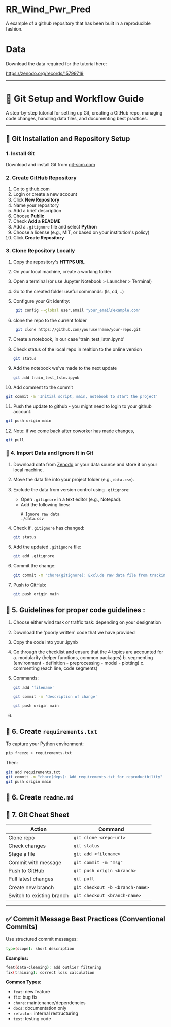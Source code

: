 # RR_Wind_Pwr_Pred
A example of a github repository that has been built in a reproducible fashion.

# Data 
Download the data required for the tutorial here:

https://zenodo.org/records/15799719

---

# 🚀 Git Setup and Workflow Guide

A step-by-step tutorial for setting up Git, creating a GitHub repo, managing code changes, handling data files, and documenting best practices.

---

## 🔧 Git Installation and Repository Setup

### 1. Install Git
Download and install Git from [git-scm.com](https://git-scm.com)

### 2. Create GitHub Repository
1. Go to [github.com](https://github.com)
2. Login or create a new account
3. Click **New Repository**
4. Name your repository
5. Add a brief description
6. Choose **Public**
7. Check **Add a README**
8. Add a `.gitignore` file and select **Python**
9. Choose a license (e.g., MIT, or based on your institution's policy)
10. Click **Create Repository**

### 3. Clone Repository Locally
1. Copy the repository's **HTTPS URL**
2. On your local machine, create a working folder
3. Open a terminal (or use Jupyter Notebook > Launcher > Terminal)
4. Go to the created folder useful commands: (ls, cd, ..)
5. Configure your Git identity:
   ```bash
    git config --global user.email "your_email@example.com"
    ```
    
6. clone the repo to the current folder
   ```bash
    git clone https://github.com/yourusername/your-repo.git
    ```
    
7. Create a notebook, in our case 'train_test_lstm.ipynb'
8. Check status of the local repo in realtion to the online version
   ```bash
   git status
   ```
   
9. Add the notebook we've made to the next update
   ```bash
   git add train_test_lstm.ipynb
   ```

10. Add comment to the commit
   ```bash
   git commit -m 'Initial script, main, notebook to start the project'
   ```

11. Push the update to github - you might need to login to your github account.
   ```bash
   git push origin main
   ```
   
12. Note: if we come back after coworker has made changes, 
   ```bash
   git pull
   ```



### 📂 4. Import Data and Ignore It in Git

1. Download data from [Zenodo](https://zenodo.org/records/15799719) or your data source and store it on your local machine.
2. Move the data file into your project folder (e.g., `data.csv`).
3. Exclude the data from version control using `.gitignore`:
   - Open `.gitignore` in a text editor (e.g., Notepad).
   - Add the following lines:
     ```plaintext
     # Ignore raw data
     ./data.csv
     ```

4. Check if `.gitignore` has changed:
   ```bash
   git status
   ```

5. Add the updated `.gitignore` file:
   ```bash
   git add .gitignore
   ```

6. Commit the change:
   ```bash
   git commit -m "chore(gitignore): Exclude raw data file from tracking"
   ```

7. Push to GitHub:
   ```bash
   git push origin main
   ```

## 🧪 5. Guidelines for proper code guidelines :

1. Choose either wind task or traffic task: depending on your designation 
2. Download the 'poorly written' code that we have provided
3. Copy the code into your .ipynb
4. Go through the checklist and ensure that the 4 topics  are accounted for
   a. modularity (helper functions, common packages)
   b. segmenting (environment - definition - preprocessing - model - plotting)
   c. commenting (each line, code segments)
   
6. Commands:
   ```bash
   git add 'filename'
   ```
   ```bash
   git commit -m 'description of change'
   ```
   ```bash
   git push origin main
   ```

7. 

## 🧪 6. Create `requirements.txt`

To capture your Python environment:

```bash
pip freeze > requirements.txt
```

Then:
```bash
git add requirements.txt
git commit -m "chore(deps): Add requirements.txt for reproducibility"
git push origin main
```

## 🧪 6. Create `readme.md`


## 🧠 7. Git Cheat Sheet

| Action                    | Command                                 |
|---------------------------|-----------------------------------------|
| Clone repo                | `git clone <repo-url>`                  |
| Check changes             | `git status`                            |
| Stage a file              | `git add <filename>`                    |
| Commit with message       | `git commit -m "msg"`                   |
| Push to GitHub            | `git push origin <branch>`              |
| Pull latest changes       | `git pull`                              |
| Create new branch         | `git checkout -b <branch-name>`         |
| Switch to existing branch | `git checkout <branch-name>`            |

---

## ✅ Commit Message Best Practices (Conventional Commits)

Use structured commit messages:

```bash
type(scope): short description
```

**Examples:**
```bash
feat(data-cleaning): add outlier filtering
fix(training): correct loss calculation
```

**Common Types:**
- `feat`: new feature
- `fix`: bug fix
- `chore`: maintenance/dependencies
- `docs`: documentation only
- `refactor`: internal restructuring
- `test`: testing code



